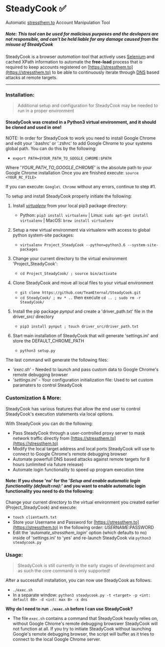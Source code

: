 # SteadyCook ✅
Automatic [stressthem.to](https://stressthem.to/login) Account Manipulation Tool

##### Note: This tool can be used for malicious purposes and the devlopers are not responsible, and can't be held liable for any damage caused from the misuse of SteadyCook

SteadyCook is a browser *automation tool* that actively uses [Selenium](https://selenium.dev/) and cached XPath information to automate the **free-load** process that is required to keep accounts registered on [https://stressthem.to](https://stressthem.to) to be able to continuously iterate through [DNS](https://www.cloudflare.com/learning/dns/what-is-dns/) based attacks at remote targets.

---



### Installation:
> Additional setup and configuration for SteadyCook may be needed to run in a proper environment

#### SteadyCook was created in a Python3 virtual environment, and it should be cloned and used in one!

NOTE: In order for SteadyCook to work you need to install Google Chrome and edit your '.bashrc' or '.zshrc' to add Google Chrome to your systems global path. You can do this by the following:
   * `export PATH=$YOUR_PATH_TO_GOOGLE_CHROME:$PATH`
   
Where '*YOUR_PATH_TO_GOOGLE_CHROME*' is the absolute path to your Google Chrome installation
Once you are finished execute: `source <YOUR_RC_FILE>`

If you can execute: `Google\ Chrome` without any errors, continue to step #1.

To setup and install SteadyCook properly initiate the following:

1. Install *[virtualenv](https://pypi.org/project/virtualenv/)* from your local pip3 package directory:
   * Python: `pip3 install virtualenv` | Linux: `sudo apt-get install virtualenv` | MacOS: `brew install virtualenv`
   
2. Setup a new virtual environment via virtualenv with access to global python system-site packages:
   * `virtualenv Project_SteadyCook --python=python3.6 --system-site-packages`

3. Change your current directory to the virtual environment 'Project_SteadyCook':
   * `cd Project_SteadyCook/ ; source bin/activate`

4. Clone SteadyCook and move all local files to your virtual environment
   * `git clone https://github.com/TeamEternal/SteadyCook.git`
   * `cd SteadyCook/ ; mv * ..` then execute `cd .. ; sudo rm -r SteadyCook/`
   
5. Install the pip package *pynput* and create a 'driver_path.txt' file in the driver_src/ directory
   * `pip3 install pynput ; touch driver_src/driver_path.txt`

6. Start main installation of SteadyCook that will generate 'settings.ini' and store the DEFAULT_CHROME_PATH
   * `python3 setup.py`

The last command will generate the following files:
   * *'exec.sh'* - Needed to launch and pass custom data to Google Chrome's remote debugging browser
   * *'settings.ini'* - Your configuration initialization file: Used to set custom paramaters to control SteadyCook

### Customization & More:

SteadyCook has various features that allow the end user to control SteadyCook's execution statements via local options.

With SteadyCook you can do the following:
   * Pass SteadyCook through a user-controlled proxy server to mask network traffic directly from [https://stressthem.to](https://stressthem.to)
   * Modify the local target address and local ports SteadyCook will use to connect to Google Chrome's remote debugging browser
   * Automate powerfull DNS based attacks against remote targets for 8 hours (unlimited via future release)
   * Automate login functionality to speed up program execution time

#### Note: If you chose 'no' for the '*Setup and enable automatic login functionality (default=no):*' and you want to enable automatic login functionality you need to do the following:

Change your current directory to the virtual environment you created earlier (Project_SteadyCook) and execute:
   * `touch clientauth.txt`
   * Store your Username and Password for [https://stressthem.to](https://stressthem.to) in the following order: $USERNAME:$PASSWORD
   * Edit the '*automate_stressthem_login*' option (which defaults to no) inside of 'settings.ini' to 'yes' and re-launch SteadyCook via `python3 steadycook.py`

### Usage:

> SteadyCook is still currently in the early stages of development and as such the core command is only supported!

After a successfull installation, you can now use SteadyCook as follows:
   * `./exec.sh`
   * In a separate window: `python3 steadycook.py -t <target> -p <int: default 80> -d <int: max 8> -x dns`

**Why do I need to run `./exec.sh` before I can use SteadyCook?**

- The file `exec.sh` contains a command that SteadyCook heavily relies on, without Google Chrome's remote debugging browswer SteadyCook will not function at all. If you try to initiate SteadyCook without launching Google's remote debugging browser, the script will buffer as it tries to connect to the local Google Chrome server.
   

